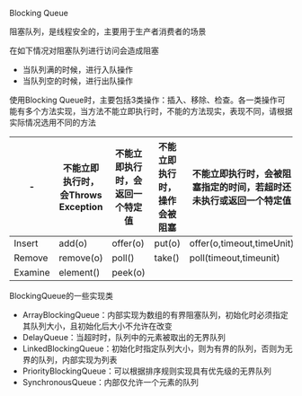Blocking Queue

阻塞队列，是线程安全的，主要用于生产者消费者的场景

在如下情况对阻塞队列进行访问会造成阻塞

- 当队列满的时候，进行入队操作
- 当队列空的时候，进行出队操作



使用Blocking Queue时，主要包括3类操作：插入、移除、检查。各一类操作可能有多个方法实现，当方法不能立即执行时，不能的方法现实，表现不同，请根据实际情况选用不同的方法

| -       | 不能立即执行时，会Throws Exception | 不能立即执行时，会返回一个特定值 | 不能立即执行时，操作会被阻塞 | 不能立即执行时，会被阻塞指定的时间，若超时还未执行或返回一个特定值 |
| ------- | ---------------------------------- | -------------------------------- | ---------------------------- | ------------------------------------------------------------ |
| Insert  | add(o)                             | offer(o)                         | put(o)                       | offer(o,timeout,timeUnit)                                    |
| Remove  | remove(o)                          | poll()                           | take()                       | poll(timeout,timeunit)                                       |
| Examine | element()                          | peek(o)                          |                              |                                                              |



BlockingQueue的一些实现类

- ArrayBlockingQueue：内部实现为数组的有界阻塞队列，初始化时必须指定其队列大小，且初始化后大小不允许在改变
- DelayQueue：当超时时，队列中的元素被取出的无界队列
- LinkedBlockingQueue：初始化时指定队列大小，则为有界的队列，否则为无界的队列，内部实现为列表
- PriorityBlockingQueue：可以根据排序规则实现具有优先级的无界队列
- SynchronousQueue：内部仅允许一个元素的队列